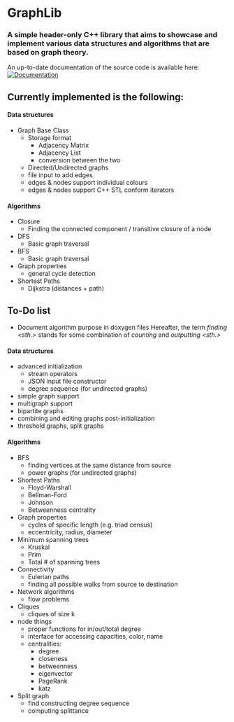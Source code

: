 # GraphLib

### A simple header-only C++ library that aims to showcase and implement various data structures and algorithms that are based on graph theory.

An up-to-date documentation of the source code is available here: [![Documentation](https://codedocs.xyz/guetzli32/GraphLib.svg)](https://codedocs.xyz/guetzli32/GraphLib/)
## Currently implemented is the following:
#### Data structures
- Graph Base Class
  - Storage format
    - Adjacency Matrix
    - Adjacency List
    - conversion between the two
  - Directed/Undirected graphs
  - file input to add edges
  - edges & nodes support individual colours
  - edges & nodes support C++ STL conform iterators
#### Algorithms
- Closure
  - Finding the connected component / transitive closure of a node
- DFS
  - Basic graph traversal
- BFS
  - Basic graph traversal
- Graph properties
  - general cycle detection
- Shortest Paths
  - Dijkstra (distances + path)
## To-Do list
- Document algorithm purpose in doxygen files
Hereafter, the term _finding <sth.>_ stands for some combination of _counting_ and _outputting <sth.>_
#### Data structures
- advanced initialization 
  - stream operators
  - JSON input file constructor
  - degree sequence (for undirected graphs)
- simple graph support
- multigraph support
- bipartite graphs
- combining and editing graphs post-initialization
- threshold graphs, split graphs
#### Algorithms
- BFS
  - finding vertices at the same distance from source
  - power graphs (for undirected graphs)
- Shortest Paths
  - Floyd-Warshall
  - Bellman-Ford
  - Johnson
  - Betweenness centrality
- Graph properties
  - cycles of specific length (e.g. triad census)
  - eccentricity, radius, diameter
- Minimum spanning trees
  - Kruskal
  - Prim
  - Total # of spanning trees
- Connectivity
  - Eulerian paths
  - finding all possible walks from source to destination
- Network algorithms
  - flow problems 
- Cliques
  - cliques of size k
- node things
  - proper functions for in/out/total degree
  - interface for accessing capacities, color, name
  - centralities: 
    - degree
    - closeness
    - betweenness
    - eigenvector
    - PageRank
    - katz
- Split graph
  - find constructing degree sequence
  - computing splittance

